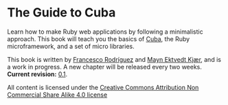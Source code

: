 The Guide to Cuba
=================

Learn how to make Ruby web applications by following a minimalistic
approach. This book will teach you the basics of [Cuba](http://cuba.is/), the Ruby
microframework, and a set of micro libraries.

This book is written by [Francesco Rodríguez](http://frodsan.me)
and [Mayn Ektvedt Kjær](http://maynkj.com), and is a work in
progress. A new chapter will be released every two weeks. **Current revision:**
[0.1](https://github.com/frodsan/theguidetocuba/releases/tag/1.0.0).

All content is licensed under the [Creative Commons Attribution Non Commercial Share Alike 4.0 license](http://creativecommons.org/licenses/by-nc-sa/4.0/)
